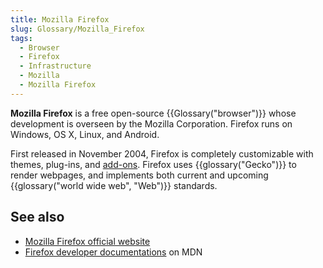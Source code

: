 ```yaml
---
title: Mozilla Firefox
slug: Glossary/Mozilla_Firefox
tags:
  - Browser
  - Firefox
  - Infrastructure
  - Mozilla
  - Mozilla Firefox
---
```


**Mozilla Firefox** is a free open-source {{Glossary("browser")}} whose development is overseen by the Mozilla Corporation. Firefox runs on Windows, OS X, Linux, and Android.

First released in November 2004, Firefox is completely customizable with themes, plug-ins, and [add-ons](/en-US/docs/Mozilla/Add-ons). Firefox uses {{glossary("Gecko")}} to render webpages, and implements both current and upcoming {{glossary("world wide web", "Web")}} standards.

## See also

- [Mozilla Firefox official website](https://www.mozilla.org/firefox)
- [Firefox developer documentations](/en-US/docs/Mozilla/Firefox) on MDN
